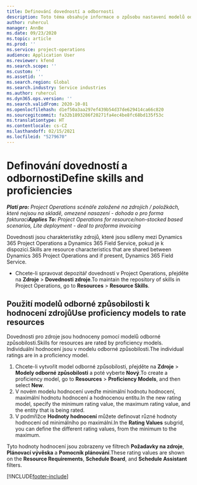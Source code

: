 ```yaml
---
title: Definování dovedností a odbornosti
description: Toto téma obsahuje informace o způsobu nastavení modelů odborné způsobilosti pro ocenění zdrojů.
author: ruhercul
manager: AnnBe
ms.date: 09/23/2020
ms.topic: article
ms.prod: ''
ms.service: project-operations
audience: Application User
ms.reviewer: kfend
ms.search.scope: ''
ms.custom: ''
ms.assetid: ''
ms.search.region: Global
ms.search.industry: Service industries
ms.author: ruhercul
ms.dyn365.ops.version: ''
ms.search.validFrom: 2020-10-01
ms.openlocfilehash: d1ef50a3aa297ef439b54d37de629414ca66c820
ms.sourcegitcommit: fa32b1893286f20271fa4ec4be8fc68bd135f53c
ms.translationtype: HT
ms.contentlocale: cs-CZ
ms.lasthandoff: 02/15/2021
ms.locfileid: "5279670"
---
```

# <a name="define-skills-and-proficiencies"></a><span data-ttu-id="957ca-103">Definování dovedností a odbornosti</span><span class="sxs-lookup"><span data-stu-id="957ca-103">Define skills and proficiencies</span></span>

<span data-ttu-id="957ca-104">_**Platí pro:** Project Operations scénáře založené na zdrojích / položkách, které nejsou na skladě, omezené nasazení - dohoda o pro forma fakturaci_</span><span class="sxs-lookup"><span data-stu-id="957ca-104">_**Applies To:** Project Operations for resource/non-stocked based scenarios, Lite deployment - deal to proforma invoicing_</span></span>

<span data-ttu-id="957ca-105">Dovednosti jsou charakteristiky zdrojů, které jsou sdíleny mezi Dynamics 365 Project Operations a Dynamics 365 Field Service, pokud je k dispozici.</span><span class="sxs-lookup"><span data-stu-id="957ca-105">Skills are resource characteristics that are shared between Dynamics 365 Project Operations and if present, Dynamics 365 Field Service.</span></span> 

- <span data-ttu-id="957ca-106">Chcete-li spravovat depozitář dovedností v Project Operations, přejděte na **Zdroje** \> **Dovednosti zdroje**.</span><span class="sxs-lookup"><span data-stu-id="957ca-106">To maintain the repository of skills in Project Operations, go to **Resources** \> **Resource Skills**.</span></span> 

## <a name="use-proficiency-models-to-rate-resources"></a><span data-ttu-id="957ca-107">Použití modelů odborné způsobilosti k hodnocení zdrojů</span><span class="sxs-lookup"><span data-stu-id="957ca-107">Use proficiency models to rate resources</span></span>

<span data-ttu-id="957ca-108">Dovednosti pro zdroje jsou hodnoceny pomocí modelů odborné způsobilosti.</span><span class="sxs-lookup"><span data-stu-id="957ca-108">Skills for resources are rated by proficiency models.</span></span> <span data-ttu-id="957ca-109">Individuální hodnocení jsou v modelu odborné způsobilosti.</span><span class="sxs-lookup"><span data-stu-id="957ca-109">The individual ratings are in a proficiency model.</span></span> 

1. <span data-ttu-id="957ca-110">Chcete-li vytvořit model odborné způsobilosti, přejděte na **Zdroje** \> **Modely odborné způsobilosti** a poté vyberte **Nový**.</span><span class="sxs-lookup"><span data-stu-id="957ca-110">To create a proficiency model, go to **Resources** \> **Proficiency Models**, and then select **New**.</span></span>
2. <span data-ttu-id="957ca-111">V novém modelu hodnocení uveďte minimální hodnotu hodnocení, maximální hodnotu hodnocení a hodnocenou entitu.</span><span class="sxs-lookup"><span data-stu-id="957ca-111">In the new rating model, specify the minimum rating value, the maximum rating value, and the entity that is being rated.</span></span>
3. <span data-ttu-id="957ca-112">V podmřížce **Hodnoty hodnocení** můžete definovat různé hodnoty hodnocení od minimálního po maximální.</span><span class="sxs-lookup"><span data-stu-id="957ca-112">In the **Rating Values** subgrid, you can define the different rating values, from the minimum to the maximum.</span></span>


<span data-ttu-id="957ca-113">Tyto hodnoty hodnocení jsou zobrazeny ve filtrech **Požadavky na zdroje**, **Plánovací vývěska** a **Pomocník plánování**.</span><span class="sxs-lookup"><span data-stu-id="957ca-113">These rating values are shown on the **Resource Requirements**, **Schedule Board**, and **Schedule Assistant** filters.</span></span>


[!INCLUDE[footer-include](../includes/footer-banner.md)]